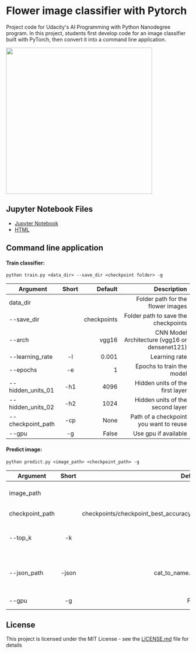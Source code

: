 # Flower image classifier with Pytorch

Project code for Udacity's AI Programming with Python Nanodegree program. In this project, students first develop code for an image classifier built with PyTorch, then convert it into a command line application.

<img src="https://github.com/MSWagner/Flower-Classifier-Pytorch/blob/master/assets/prediction.png" width="400">

## Jupyter Notebook Files

- [Jupyter Notebook](https://github.com/MSWagner/Flower-Classifier-Pytorch/blob/master/Image%20Classifier%20Project.ipynb)
- [HTML](https://github.com/MSWagner/Flower-Classifier-Pytorch/blob/master/Image%20Classifier%20Project.html)

## Command line application

#### Train classifier:

```
python train.py <data_dir> --save_dir <checkpoint folder> -g
``` 

| Argument      | Short         | Default | Description  |
| ------------- |:-------------:| -------------:| -----:|
| data_dir      | | | Folder path for the flower images |
| --save_dir    | | checkpoints |Folder path to save the checkpoints |
| --arch | | vgg16 | CNN Model Architecture (vgg16 or densenet121) |
| --learning_rate | -l | 0.001 | Learning rate |
| --epochs | -e | 1 | Epochs to train the model |
| --hidden_units_01 | -h1 | 4096 | Hidden units of the first layer |
| --hidden_units_02 | -h2 | 1024 | Hidden units of the second layer |
| --checkpoint_path | -cp | None |  Path of a checkpoint you want to reuse |
| --gpu | -g | False |Use gpu if available |

#### Predict image:

```
python predict.py <image_path> <checkpoint_path> -g
``` 

| Argument      | Short         | Default | Description  |
| ------------- |:-------------:| -------------:| -----:|
| image_path      | | | Image path for the prediction |
| checkpoint_path | | checkpoints/checkpoint_best_accuracy.pth | Checkpoint path |
| --top_k | -k    | 1 | Number of the top k most likely classes |
| --json_path | -json | cat_to_name.json | JSON file path to map categories to real names |
| --gpu | -g | False |Use gpu if available |

## License
This project is licensed under the MIT License - see the [LICENSE.md](LICENSE.md) file for details

